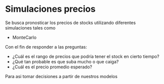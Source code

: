 # Simulaciones precios
Se busca pronosticar los precios de stocks utilizando diferentes simulaciones tales como
- MonteCarlo

Con el fin de responder a las preguntas:
- ¿Cuál es el rango de precios que podría tener el stock en cierto tiempo?
- ¿Qué tan probable es que suba mucho o que caiga?
- ¿Cuál es el precio promedio esperado?<br/>

Para asi tomar decisiones a partir de nuestros modelos 
